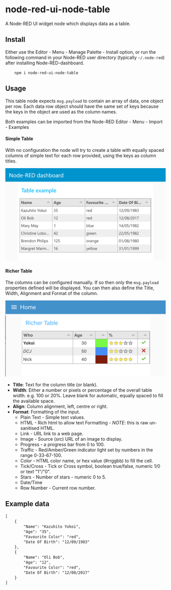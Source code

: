 node-red-ui-node-table
======================

A Node-RED UI widget node which displays data as a table.

## Install

Either use the Editor - Menu - Manage Palette - Install option, or run the following command in your Node-RED user directory (typically `~/.node-red`) after installing Node-RED-dashboard.

        npm i node-red-ui-node-table

## Usage

This table node expects `msg.payload` to contain an array of data, one object per row.
Each data row object should have the same set of keys because the keys in the object are used as the column names.

Both examples can be imported from the Node-RED Editor - Menu - Import - Examples

#### Simple Table

With no configuration the node will try to create a table with equally spaced columns of simple text for each row provided, using the keys as column titles.

![screenshot](screenshot.png)

#### Richer Table

The columns can be configured manually. If so then only the `msg.payload` properties defined will be displayed. You can then also define the Title, Width, Alignment and Format of the column.

![screenshot2](screenshot2.png)

 - **Title**: Text for the column title (or blank).
 - **Width**: Either a number or pixels or percentage of the overall table width. e.g. 100  or 20%. Leave blank for automatic, equally spaced to fill the available space.
 - **Align**: Column alignment, left, centre or right.
 - **Format**: Formatting of the input.
   - Plain Text - Simple text values.
   - HTML - Rich html to allow text Formatting - *NOTE*: this is raw un-sanitised HTML.
   - Link - URL link to a web page.
   - Image - Source (src) URL of an image to display.
   - Progress - a progress bar from 0 to 100.
   - Traffic - Red/Amber/Green indicator light set by numbers in the range 0-33-67-100.
   - Color - HTML color name, or hex value (#rrggbb) to fill the cell.
   - Tick/Cross - Tick or Cross symbol, boolean true/false, numeric 1/0 or text "1"/"0".
   - Stars - Number of stars - numeric 0 to 5.
   - Date/Time
   - Row Number - Current row number.


## Example data

```
[
    {
        "Name": "Kazuhito Yokoi",
        "Age": "35",
        "Favourite Color": "red",
        "Date Of Birth": "12/09/1983"
    },
    {
        "Name": "Oli Bob",
        "Age": "12",
        "Favourite Color": "red",
        "Date Of Birth": "12/08/2017"
    }
]
```
